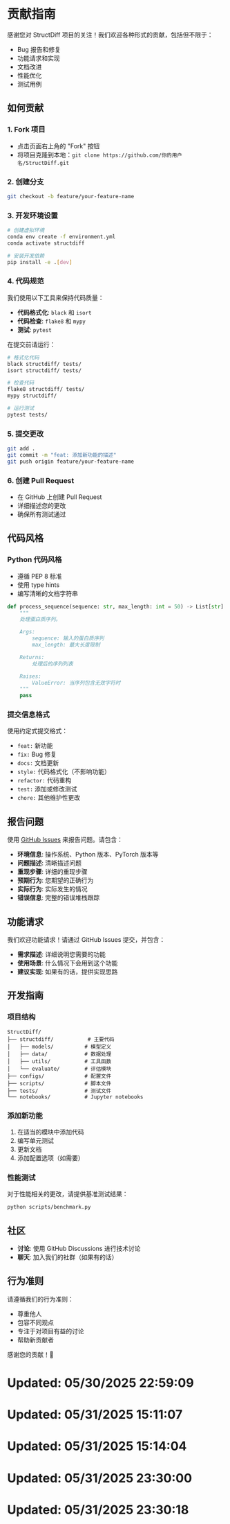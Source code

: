 # 贡献指南

感谢您对 StructDiff 项目的关注！我们欢迎各种形式的贡献，包括但不限于：

- Bug 报告和修复
- 功能请求和实现
- 文档改进
- 性能优化
- 测试用例

## 如何贡献

### 1. Fork 项目

- 点击页面右上角的 "Fork" 按钮
- 将项目克隆到本地：`git clone https://github.com/你的用户名/StructDiff.git`

### 2. 创建分支

```bash
git checkout -b feature/your-feature-name
```

### 3. 开发环境设置

```bash
# 创建虚拟环境
conda env create -f environment.yml
conda activate structdiff

# 安装开发依赖
pip install -e .[dev]
```

### 4. 代码规范

我们使用以下工具来保持代码质量：

- **代码格式化**: `black` 和 `isort`
- **代码检查**: `flake8` 和 `mypy`
- **测试**: `pytest`

在提交前请运行：

```bash
# 格式化代码
black structdiff/ tests/
isort structdiff/ tests/

# 检查代码
flake8 structdiff/ tests/
mypy structdiff/

# 运行测试
pytest tests/
```

### 5. 提交更改

```bash
git add .
git commit -m "feat: 添加新功能的描述"
git push origin feature/your-feature-name
```

### 6. 创建 Pull Request

- 在 GitHub 上创建 Pull Request
- 详细描述您的更改
- 确保所有测试通过

## 代码风格

### Python 代码风格

- 遵循 PEP 8 标准
- 使用 type hints
- 编写清晰的文档字符串

```python
def process_sequence(sequence: str, max_length: int = 50) -> List[str]:
    """
    处理蛋白质序列。

    Args:
        sequence: 输入的蛋白质序列
        max_length: 最大长度限制

    Returns:
        处理后的序列列表

    Raises:
        ValueError: 当序列包含无效字符时
    """
    pass
```

### 提交信息格式

使用约定式提交格式：

- `feat:` 新功能
- `fix:` Bug 修复
- `docs:` 文档更新
- `style:` 代码格式化（不影响功能）
- `refactor:` 代码重构
- `test:` 添加或修改测试
- `chore:` 其他维护性更改

## 报告问题

使用 [GitHub Issues](https://github.com/yourusername/StructDiff/issues) 来报告问题。请包含：

- **环境信息**: 操作系统、Python 版本、PyTorch 版本等
- **问题描述**: 清晰描述问题
- **重现步骤**: 详细的重现步骤
- **预期行为**: 您期望的正确行为
- **实际行为**: 实际发生的情况
- **错误信息**: 完整的错误堆栈跟踪

## 功能请求

我们欢迎功能请求！请通过 GitHub Issues 提交，并包含：

- **需求描述**: 详细说明您需要的功能
- **使用场景**: 什么情况下会用到这个功能
- **建议实现**: 如果有的话，提供实现思路

## 开发指南

### 项目结构

```
StructDiff/
├── structdiff/           # 主要代码
│   ├── models/          # 模型定义
│   ├── data/            # 数据处理
│   ├── utils/           # 工具函数
│   └── evaluate/        # 评估模块
├── configs/             # 配置文件
├── scripts/             # 脚本文件
├── tests/               # 测试文件
└── notebooks/           # Jupyter notebooks
```

### 添加新功能

1. 在适当的模块中添加代码
2. 编写单元测试
3. 更新文档
4. 添加配置选项（如需要）

### 性能测试

对于性能相关的更改，请提供基准测试结果：

```bash
python scripts/benchmark.py
```

## 社区

- **讨论**: 使用 GitHub Discussions 进行技术讨论
- **聊天**: 加入我们的社群（如果有的话）

## 行为准则

请遵循我们的行为准则：

- 尊重他人
- 包容不同观点
- 专注于对项目有益的讨论
- 帮助新贡献者

感谢您的贡献！🎉 
# Updated: 05/30/2025 22:59:09

# Updated: 05/31/2025 15:11:07

# Updated: 05/31/2025 15:14:04

# Updated: 05/31/2025 23:30:00

# Updated: 05/31/2025 23:30:18
